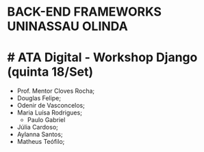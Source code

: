 # BACK-END FRAMEWORKS UNINASSAU OLINDA

# # ATA Digital - Workshop Django (quinta 18/Set)
- Prof. Mentor Cloves Rocha;
- Douglas Felipe;
- Odenir de Vasconcelos;
- Maria Luísa Rodrigues;
  - Paulo Gabriel 
- Júlia Cardoso;
- Aylanna Santos;
- Matheus Teófilo;
